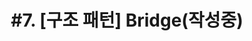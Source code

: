 ---
layout: single
title: "#7. [구조 패턴]  Bridge(작성중)"
categories: "pattern"
tag: ["디자인 패턴", "구조 패턴"]
author_profile: false
sidebar: 
    nav: "docs"
---